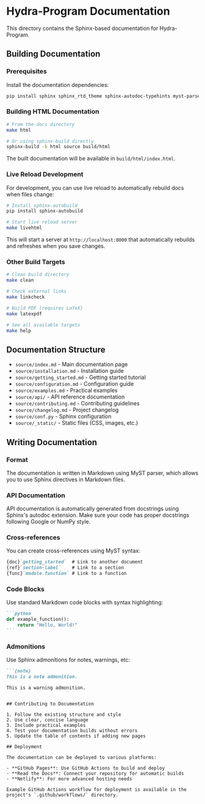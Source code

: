 # Hydra-Program Documentation

This directory contains the Sphinx-based documentation for Hydra-Program.

## Building Documentation

### Prerequisites

Install the documentation dependencies:

```bash
pip install sphinx sphinx_rtd_theme sphinx-autodoc-typehints myst-parser
```

### Building HTML Documentation

```bash
# From the docs directory
make html

# Or using sphinx-build directly
sphinx-build -b html source build/html
```

The built documentation will be available in `build/html/index.html`.

### Live Reload Development

For development, you can use live reload to automatically rebuild docs when files change:

```bash
# Install sphinx-autobuild
pip install sphinx-autobuild

# Start live reload server
make livehtml
```

This will start a server at `http://localhost:8000` that automatically rebuilds and refreshes when you save changes.

### Other Build Targets

```bash
# Clean build directory
make clean

# Check external links
make linkcheck

# Build PDF (requires LaTeX)
make latexpdf

# See all available targets
make help
```

## Documentation Structure

- `source/index.md` - Main documentation page
- `source/installation.md` - Installation guide
- `source/getting_started.md` - Getting started tutorial
- `source/configuration.md` - Configuration guide
- `source/examples.md` - Practical examples
- `source/api/` - API reference documentation
- `source/contributing.md` - Contributing guidelines
- `source/changelog.md` - Project changelog
- `source/conf.py` - Sphinx configuration
- `source/_static/` - Static files (CSS, images, etc.)

## Writing Documentation

### Format

The documentation is written in Markdown using MyST parser, which allows you to use Sphinx directives in Markdown files.

### API Documentation

API documentation is automatically generated from docstrings using Sphinx's autodoc extension. Make sure your code has proper docstrings following Google or NumPy style.

### Cross-references

You can create cross-references using MyST syntax:

```markdown
{doc}`getting_started`  # Link to another document
{ref}`section-label`    # Link to a section
{func}`module.function` # Link to a function
```

### Code Blocks

Use standard Markdown code blocks with syntax highlighting:

````markdown
```python
def example_function():
    return "Hello, World!"
```
````

### Admonitions

Use Sphinx admonitions for notes, warnings, etc:

```markdown
```{note}
This is a note admonition.
```

```{warning}
This is a warning admonition.
```
```

## Contributing to Documentation

1. Follow the existing structure and style
2. Use clear, concise language
3. Include practical examples
4. Test your documentation builds without errors
5. Update the table of contents if adding new pages

## Deployment

The documentation can be deployed to various platforms:

- **GitHub Pages**: Use GitHub Actions to build and deploy
- **Read the Docs**: Connect your repository for automatic builds
- **Netlify**: For more advanced hosting needs

Example GitHub Actions workflow for deployment is available in the project's `.github/workflows/` directory.
